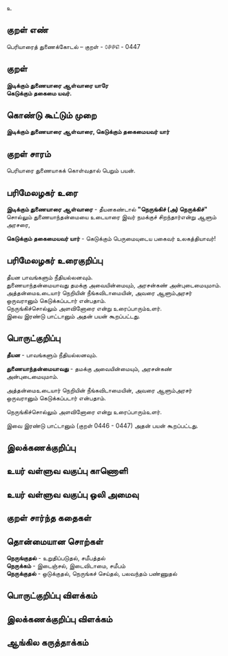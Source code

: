 உ

## குறள் எண் 

பெரியாரைத் துணைக்கோடல் – குறள் - ௦௪௪௭ - 0447  

## குறள் 

**இடிக்கும் துணையாரை ஆள்வாரை யாரே  
கெடுக்கும் தகைமை யவர்.**  

## கொண்டு கூட்டும் முறை

**இடிக்கும் துணையாரை ஆள்வாரை, கெடுக்கும் தகைமையவர் யார்**  

## குறள் சாரம் 

பெரியாரை துணையாகக் கொள்வதால் பெறும் பயன்.  

## பரிமேலழகர் உரை

**இடிக்கும் துணையாரை ஆள்வாரை** - தீயனகண்டால் **"நெருங்கிச் (அ) நெருக்கிச்"** சொல்லும் துணையாந்தன்மையை உடையாரை இவர் நமக்குச் சிறந்தார்என்று ஆளும் அரசரை,  

**கெடுக்கும் தகைமையவர் யார்** - கெடுக்கும் பெருமையுடைய பகைவர் உலகத்தியாவர்!  

## பரிமேலழகர் உரைகுறிப்பு   

தீயன பாவங்களும் நீதியல்லனவும்.  
துணையாந்தன்மையாவது தமக்கு அவையின்மையும், அரசன்கண் அன்புடைமையுமாம்.  
அத்தன்மைஉடையார் நெறியின் நீங்கவிடாமையின், அவரை ஆளும்அரசர் ஒருவரானும் கெடுக்கப்படார் என்பதாம்.  
நெருங்கிச்சொல்லும் அளவினோரை என்று உரைப்பாரும்உளர்.  
இவை இரண்டு பாட்டானும் அதன் பயன் கூறப்பட்டது.   

## பொருட்குறிப்பு 

**தீயன** - பாவங்களும் நீதியல்லனவும்.  

**துணையாந்தன்மையாவது** - தமக்கு அவையின்மையும், அரசன்கண் அன்புடைமையுமாம்.  

அத்தன்மைஉடையார் நெறியின் நீங்கவிடாமையின், அவரை ஆளும்அரசர் ஒருவரானும் கெடுக்கப்படார் என்பதாம்.  

நெருங்கிச்சொல்லும் அளவினோரை என்று உரைப்பாரும்உளர்.  

இவை இரண்டு பாட்டானும் (குறள் 0446 - 0447) அதன் பயன் கூறப்பட்டது.     

## இலக்கணக்குறிப்பு  


## உயர் வள்ளுவ வகுப்பு காணொளி


## உயர் வள்ளுவ வகுப்பு ஒலி அமைவு 

 
## குறள் சார்ந்த கதைகள் 


## தொன்மையான சொற்கள்

**நெருங்குதல்** - உறுதிப்படுதல், சமீபத்தல்   
**நெருக்கம்** - இடைஞ்சல், இடைவிடாமை, சமீபம்  
**நெருக்குதல்** - ஒடுக்குதல், நெருங்கச் செய்தல், பலவந்தம் பண்ணுதல்  


## பொருட்குறிப்பு விளக்கம்


## இலக்கணக்குறிப்பு விளக்கம்


## ஆங்கில கருத்தாக்கம் 


